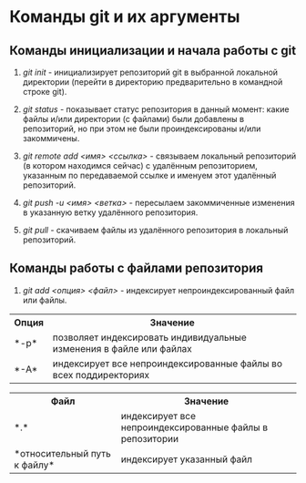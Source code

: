 # Команды git и их аргументы

## Команды инициализации и начала работы с git

1. *git init* - инициализирует репозиторий git в выбранной локальной директории (перейти в директорию предварительно в командной строке git).

2. *git status* - показывает статус репозитория в данный момент: какие файлы и/или директории (с файлами) были добавлены в репозиторий, но при этом не были проиндексированы и/или закоммичены.

3. *git remote add <имя> <ссылка>* - связываем локальный репозиторий (в котором находимся сейчас) с удалённым репозиторием, указанным по передаваемой ссылке и именуем этот удалённый репозиторий.

4. *git push -u <имя> <ветка>* - пересылаем закоммиченные изменения в указанную ветку удалённого репозитория.

5. *git pull* - скачиваем файлы из удалённого репозитория в локальный репозиторий.

## Команды работы с файлами репозитория

1. *git add <опция> <файл>* - индексирует непроиндексированный файл или файлы.

<table>
	<tr>
		<th>Опция</th>
		<th>Значение</th>
	</tr>
	<tr>
		<td>*-p*</td>
		<td>позволяет индексировать индивидуальные изменения в файле или файлах</td>
	</tr>
	<tr>
		<td>*-A*</td>
		<td>индексирует все непроиндексированные файлы во всех поддиректориях</td>
	</tr>
</table>

<table>
	<tr>
		<th>Файл</th>
		<th>Значение</th>
	</tr>
	<tr>
		<td>*.*</td>
		<td>индексирует все непроиндексированные файлы в репозитории</td>
	</tr>
	<tr>
		<td>*относительный путь к файлу*</td>
		<td>индексирует указанный файл</td>
	</tr>
</table>